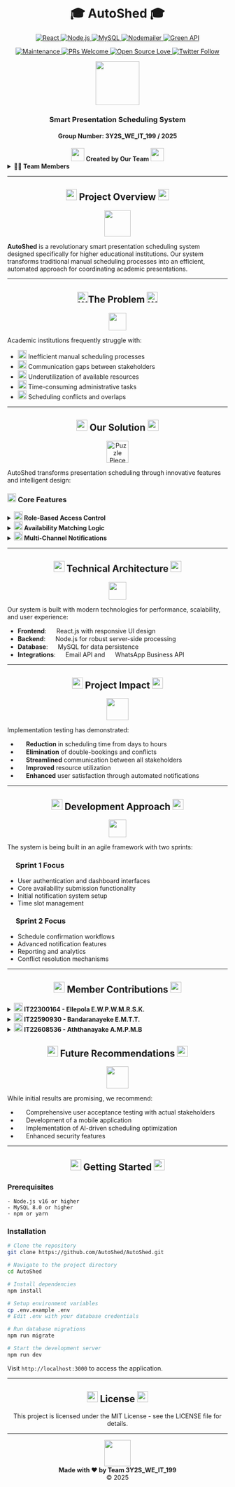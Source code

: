 # <div align="center">🎓 **AutoShed** 🎓</div>
<div align="center">

<p align="center">
  <a href="https://reactjs.org/">
    <img src="https://img.shields.io/badge/React-20232A?style=for-the-badge&logo=react&logoColor=61DAFB" alt="React" />
  </a>
  <a href="https://nodejs.org/">
    <img src="https://img.shields.io/badge/Node.js-339933?style=for-the-badge&logo=nodedotjs&logoColor=white" alt="Node.js" />
  </a>
  <a href="https://www.mysql.com/products/workbench/">
    <img src="https://img.shields.io/badge/MySQL-005C84?style=for-the-badge&logo=mysql&logoColor=white" alt="MySQL" />
  </a>
  <a href="https://nodemailer.com/">
    <img src="https://img.shields.io/badge/Nodemailer-0078D4?style=for-the-badge&logo=minutemailer&logoColor=white" alt="Nodemailer" />
  </a>
  <a href="https://green-api.com/">
    <img src="https://img.shields.io/badge/Green_API-25D366?style=for-the-badge&logo=whatsapp&logoColor=white" alt="Green API" />
  </a>
</p>

<p align="center">
  <a href="https://github.com/AutoShed/AutoShed/graphs/commit-activity">
    <img src="https://img.shields.io/badge/Maintained-Yes-success?style=for-the-badge&logo=github" alt="Maintenance" />
  </a>
  <a href="https://makeapullrequest.com">
    <img src="https://img.shields.io/badge/PRs-Welcome-brightgreen?style=for-the-badge&logo=git" alt="PRs Welcome" />
  </a>
  <a href="https://github.com/ellerbrock/open-source-badges/">
    <img src="https://img.shields.io/badge/Open_Source-❤-red?style=for-the-badge&logo=opensourceinitiative" alt="Open Source Love" />
  </a>
  <a href="https://twitter.com/AutoShed">
    <img src="https://img.shields.io/twitter/follow/AutoShed?style=for-the-badge&logo=twitter&color=1DA1F2&logoColor=white" alt="Twitter Follow" />
  </a>
</p>

<img src="https://raw.githubusercontent.com/Tarikul-Islam-Anik/Animated-Fluent-Emojis/master/Emojis/Objects/Spiral%20Calendar.png" width="100" />

### **Smart Presentation Scheduling System**
#### Group Number: 3Y2S_WE_IT_199 / 2025
</div>

<div align="center">
<img src="https://raw.githubusercontent.com/Tarikul-Islam-Anik/Animated-Fluent-Emojis/master/Emojis/Hand%20gestures/Waving%20Hand.png" width="30"> <b>Created by Our Team</b> <img src="https://raw.githubusercontent.com/Tarikul-Islam-Anik/Animated-Fluent-Emojis/master/Emojis/Hand%20gestures/Waving%20Hand.png" width="30">
</div>

<details>
<summary><b>👨‍💻 Team Members</b></summary>

| IT Number | Name | Role |
|-----------|------|------|
| IT22300164 | Ellepola E. W. P. W. M. R. S. K. | Lead Developer - Lecturer & Email Functionality |
| IT22590930 | Bandaranayeke E.M.T.T. | Developer - Examiner & WhatsApp Functionality |
| IT22608536 | Aththanayake A.M.P.M.B | Developer - Admin & Reporting Functionality |

</details>

---

## <div align="center"><img src="https://raw.githubusercontent.com/Tarikul-Islam-Anik/Animated-Fluent-Emojis/master/Emojis/Objects/Magnifying%20Glass%20Tilted%20Left.png" width="25"> **Project Overview** <img src="https://raw.githubusercontent.com/Tarikul-Islam-Anik/Animated-Fluent-Emojis/master/Emojis/Objects/Magnifying%20Glass%20Tilted%20Right.png" width="25"></div>

<p align="center">
  <img src="https://raw.githubusercontent.com/Tarikul-Islam-Anik/Animated-Fluent-Emojis/master/Emojis/Travel%20and%20places/Rocket.png" width="60" />
</p>

**AutoShed** is a revolutionary smart presentation scheduling system designed specifically for higher educational institutions. Our system transforms traditional manual scheduling processes into an efficient, automated approach for coordinating academic presentations.

---

## <div align="center"><img src="https://em-content.zobj.net/source/microsoft-teams/337/warning_26a0-fe0f.png" width="25" alt="Warning">**The Problem** <img src="https://em-content.zobj.net/source/microsoft-teams/337/warning_26a0-fe0f.png" width="25" alt="Warning">
</div>

<p align="center">
  <img src="https://em-content.zobj.net/source/microsoft/379/thinking-face_1f914.png" width="40" />
</p>

Academic institutions frequently struggle with:

<ul>
  <li><img src="https://em-content.zobj.net/source/microsoft/379/hourglass-done_231b.png" width="20"> Inefficient manual scheduling processes</li>
  <li><img src="https://em-content.zobj.net/source/microsoft/379/cross-mark_274c.png" width="20"> Communication gaps between stakeholders</li>
  <li><img src="https://em-content.zobj.net/source/microsoft/379/chart-decreasing_1f4c9.png" width="20"> Underutilization of available resources</li>
  <li><img src="https://em-content.zobj.net/source/microsoft/379/alarm-clock_23f0.png" width="20"> Time-consuming administrative tasks</li>
  <li><img src="https://em-content.zobj.net/source/microsoft/379/collision_1f4a5.png" width="20"> Scheduling conflicts and overlaps</li>
</ul>


---

## <div align="center"><img src="https://raw.githubusercontent.com/Tarikul-Islam-Anik/Animated-Fluent-Emojis/master/Emojis/Objects/Light%20Bulb.png" width="25"> **Our Solution** <img src="https://raw.githubusercontent.com/Tarikul-Islam-Anik/Animated-Fluent-Emojis/master/Emojis/Objects/Light%20Bulb.png" width="25"></div>

<p align="center">
  <img src="https://em-content.zobj.net/source/microsoft/379/puzzle-piece_1f9e9.png" width="50" alt="Puzzle Piece" />
</p>

AutoShed transforms presentation scheduling through innovative features and intelligent design:

### <img src="https://raw.githubusercontent.com/Tarikul-Islam-Anik/Animated-Fluent-Emojis/master/Emojis/Objects/Gear.png" width="20"> **Core Features**

<details>
<summary><b><img src="https://raw.githubusercontent.com/Tarikul-Islam-Anik/Animated-Fluent-Emojis/master/Emojis/People/Bust%20in%20Silhouette.png" width="20"> Role-Based Access Control</b></summary>

- **Administrators** manage system users and time slots
- **Lecturers** submit availability and manage assigned presentations
- **Examiners** submit availability and manage assigned presentations
- **LICs (Lecturers in Charge)** schedule presentations and handle reschedule requests

</details>

<details>
<summary><b><img src="https://raw.githubusercontent.com/Tarikul-Islam-Anik/Animated-Fluent-Emojis/master/Emojis/Objects/Chains.png" width="20"> Availability Matching Logic</b></summary>

- Automated matching of lecturer and examiner availability
- Conflict prevention through intelligent scheduling algorithms
- Optimal resource allocation

</details>

<details>
<summary><b><img src="https://raw.githubusercontent.com/Tarikul-Islam-Anik/Animated-Fluent-Emojis/master/Emojis/Objects/Bell.png" width="20"> Multi-Channel Notifications</b></summary>

- Email notifications with calendar invites
- WhatsApp integration for immediate updates
- Real-time communication for schedule changes

</details>

---

## <div align="center"><img src="https://raw.githubusercontent.com/Tarikul-Islam-Anik/Animated-Fluent-Emojis/master/Emojis/Objects/Laptop.png" width="25"> **Technical Architecture** <img src="https://raw.githubusercontent.com/Tarikul-Islam-Anik/Animated-Fluent-Emojis/master/Emojis/Objects/Desktop%20Computer.png" width="25"></div>

<p align="center">
  <img src="https://raw.githubusercontent.com/Tarikul-Islam-Anik/Animated-Fluent-Emojis/master/Emojis/Objects/Link.png" width="40" />
</p>

Our system is built with modern technologies for performance, scalability, and user experience:

- **Frontend**: <img src="https://raw.githubusercontent.com/Tarikul-Islam-Anik/Animated-Fluent-Emojis/master/Emojis/Travel%20and%20places/High%20Voltage.png" width="15"> React.js with responsive UI design
- **Backend**: <img src="https://raw.githubusercontent.com/Tarikul-Islam-Anik/Animated-Fluent-Emojis/master/Emojis/Travel%20and%20places/Rocket.png" width="15"> Node.js for robust server-side processing
- **Database**: <img src="https://raw.githubusercontent.com/Tarikul-Islam-Anik/Animated-Fluent-Emojis/master/Emojis/Objects/Card%20File%20Box.png" width="15"> MySQL for data persistence
- **Integrations**: <img src="https://raw.githubusercontent.com/Tarikul-Islam-Anik/Animated-Fluent-Emojis/master/Emojis/Objects/Envelope.png" width="15"> Email API and <img src="https://raw.githubusercontent.com/Tarikul-Islam-Anik/Animated-Fluent-Emojis/master/Emojis/Objects/Mobile%20Phone.png" width="15"> WhatsApp Business API

---

## <div align="center"><img src="https://raw.githubusercontent.com/Tarikul-Islam-Anik/Animated-Fluent-Emojis/master/Emojis/Objects/Chart%20Increasing.png" width="25"> **Project Impact** <img src="https://raw.githubusercontent.com/Tarikul-Islam-Anik/Animated-Fluent-Emojis/master/Emojis/Objects/Chart%20Increasing.png" width="25"></div>

<p align="center">
  <img src="https://raw.githubusercontent.com/Tarikul-Islam-Anik/Animated-Fluent-Emojis/master/Emojis/Objects/Bar%20Chart.png" width="50" />
</p>

Implementation testing has demonstrated:

- <img src="https://raw.githubusercontent.com/Tarikul-Islam-Anik/Animated-Fluent-Emojis/master/Emojis/Objects/Hourglass%20Not%20Done.png" width="15"> **Reduction** in scheduling time from days to hours
- <img src="https://raw.githubusercontent.com/Tarikul-Islam-Anik/Animated-Fluent-Emojis/master/Emojis/Symbols/Cross%20Mark.png" width="15"> **Elimination** of double-bookings and conflicts
- <img src="https://raw.githubusercontent.com/Tarikul-Islam-Anik/Animated-Fluent-Emojis/master/Emojis/Travel%20and%20places/Motorway.png" width="15"> **Streamlined** communication between all stakeholders
- <img src="https://raw.githubusercontent.com/Tarikul-Islam-Anik/Animated-Fluent-Emojis/master/Emojis/Objects/Chart%20Increasing.png" width="15"> **Improved** resource utilization
- <img src="https://raw.githubusercontent.com/Tarikul-Islam-Anik/Animated-Fluent-Emojis/master/Emojis/Smilies/Smiling%20Face%20with%20Heart-Eyes.png" width="15"> **Enhanced** user satisfaction through automated notifications

---

## <div align="center"><img src="https://raw.githubusercontent.com/Tarikul-Islam-Anik/Animated-Fluent-Emojis/master/Emojis/People/Man%20Walking.png" width="25"> **Development Approach** <img src="https://raw.githubusercontent.com/Tarikul-Islam-Anik/Animated-Fluent-Emojis/master/Emojis/People/Woman%20Walking.png" width="25"></div>

<p align="center">
  <img src="https://raw.githubusercontent.com/Tarikul-Islam-Anik/Animated-Fluent-Emojis/master/Emojis/Travel%20and%20places/Rocket.png" width="40" />
</p>

The system is being built in an agile framework with two sprints:

### <img src="https://raw.githubusercontent.com/Tarikul-Islam-Anik/Animated-Fluent-Emojis/master/Emojis/Numbers/Keycap%201.png" width="15"> **Sprint 1 Focus**
- User authentication and dashboard interfaces
- Core availability submission functionality
- Initial notification system setup
- Time slot management

### <img src="https://raw.githubusercontent.com/Tarikul-Islam-Anik/Animated-Fluent-Emojis/master/Emojis/Numbers/Keycap%202.png" width="15"> **Sprint 2 Focus**
- Schedule confirmation workflows
- Advanced notification features
- Reporting and analytics
- Conflict resolution mechanisms

---

## <div align="center"><img src="https://raw.githubusercontent.com/Tarikul-Islam-Anik/Animated-Fluent-Emojis/master/Emojis/People/Man%20Technologist.png" width="25"> **Member Contributions** <img src="https://raw.githubusercontent.com/Tarikul-Islam-Anik/Animated-Fluent-Emojis/master/Emojis/People/Woman%20Technologist.png" width="25"></div>

<details>
<summary><b><img src="https://raw.githubusercontent.com/Tarikul-Islam-Anik/Animated-Fluent-Emojis/master/Emojis/People/Person%20Raising%20Hand.png" width="20"> IT22300164 - Ellepola E.W.P.W.M.R.S.K.</b></summary>

Primarily responsible for lecturer functionalities and email notification features:

- Lecturer authentication and dashboard UI
- View scheduled presentations for lecturers
- Availability submission form for lecturers
- Update/delete availability functionality for lecturers
- Shared work on LIC dashboard and authentication
- Presentation scheduling interface (with Member 2)
- WhatsApp and Email notification setup (with Member 2)
- Schedule confirmation/reschedule request functionality for lecturers
- Automated emails for schedule creation
- Automated emails for schedule modifications
- Calendar invites for email notifications
- Lecturer reschedule request handling for LICs
- Schedule report generation

</details>

<details>
<summary><b><img src="https://raw.githubusercontent.com/Tarikul-Islam-Anik/Animated-Fluent-Emojis/master/Emojis/People/Person%20Raising%20Hand.png" width="20"> IT22590930 - Bandaranayeke E.M.T.T.</b></summary>

Focuses on examiner functionalities and WhatsApp notification features:

- Examiner authentication and dashboard UI
- View scheduled presentations for examiners
- Availability submission form for examiners
- Update/delete availability functionality for examiners
- LIC dashboard and authentication
- Presentation scheduling interface
- WhatsApp and Email notification setup
- Schedule confirmation/reschedule request functionality for examiners
- Automated WhatsApp messages for schedule creation
- Automated WhatsApp messages for schedule modifications
- Clickable links in WhatsApp notifications
- Examiner reschedule request handling for LICs
- Schedule report generation

</details>

<details>
<summary><b><img src="https://raw.githubusercontent.com/Tarikul-Islam-Anik/Animated-Fluent-Emojis/master/Emojis/People/Person%20Raising%20Hand.png" width="20"> IT22608536 - Aththanayake A.M.P.M.B</b></summary>

Responsible for administrative functionalities and reporting:

- Admin authentication and dashboard UI
- Lecturer management (CRUD operations)
- LIC management (CRUD operations)
- Examiner management (CRUD operations)
- Time slot management interface
- User report generation
- Time slot report generation
- Chart implementation

</details>


## <div align="center"><img src="https://raw.githubusercontent.com/Tarikul-Islam-Anik/Animated-Fluent-Emojis/master/Emojis/Objects/Memo.png" width="25"> **Future Recommendations** <img src="https://raw.githubusercontent.com/Tarikul-Islam-Anik/Animated-Fluent-Emojis/master/Emojis/Objects/Crystal%20Ball.png" width="25"></div>

<p align="center">
  <img src="https://raw.githubusercontent.com/Tarikul-Islam-Anik/Animated-Fluent-Emojis/master/Emojis/Travel%20and%20places/Milky%20Way.png" width="50" />
</p>

While initial results are promising, we recommend:

- <img src="https://raw.githubusercontent.com/Tarikul-Islam-Anik/Animated-Fluent-Emojis/master/Emojis/Objects/Clipboard.png" width="15"> Comprehensive user acceptance testing with actual stakeholders
- <img src="https://raw.githubusercontent.com/Tarikul-Islam-Anik/Animated-Fluent-Emojis/master/Emojis/Objects/Mobile%20Phone.png" width="15"> Development of a mobile application
- <img src="https://raw.githubusercontent.com/Tarikul-Islam-Anik/Animated-Fluent-Emojis/master/Emojis/Objects/Chart%20Increasing.png" width="15"> Implementation of AI-driven scheduling optimization
- <img src="https://raw.githubusercontent.com/Tarikul-Islam-Anik/Animated-Fluent-Emojis/master/Emojis/Objects/Locked%20with%20Key.png" width="15"> Enhanced security features

---

## <div align="center"><img src="https://raw.githubusercontent.com/Tarikul-Islam-Anik/Animated-Fluent-Emojis/master/Emojis/Hand%20gestures/Clapping%20Hands.png" width="25"> **Getting Started** <img src="https://raw.githubusercontent.com/Tarikul-Islam-Anik/Animated-Fluent-Emojis/master/Emojis/Hand%20gestures/Clapping%20Hands.png" width="25"></div>

### Prerequisites

```
- Node.js v16 or higher
- MySQL 8.0 or higher
- npm or yarn
```

### Installation

```bash
# Clone the repository
git clone https://github.com/AutoShed/AutoShed.git

# Navigate to the project directory
cd AutoShed

# Install dependencies
npm install

# Setup environment variables
cp .env.example .env
# Edit .env with your database credentials

# Run database migrations
npm run migrate

# Start the development server
npm run dev
```

Visit `http://localhost:3000` to access the application.

---

## <div align="center"><img src="https://raw.githubusercontent.com/Tarikul-Islam-Anik/Animated-Fluent-Emojis/master/Emojis/Objects/Closed%20Book.png" width="25"> **License** <img src="https://raw.githubusercontent.com/Tarikul-Islam-Anik/Animated-Fluent-Emojis/master/Emojis/Objects/Closed%20Book.png" width="25"></div>

<p align="center">
  This project is licensed under the MIT License - see the LICENSE file for details.
</p>

---

<div align="center">
<img src="https://raw.githubusercontent.com/Tarikul-Islam-Anik/Animated-Fluent-Emojis/master/Emojis/Hand%20gestures/Folded%20Hands.png" width="60" />
<br>
<b>Made with ❤️ by Team 3Y2S_WE_IT_199</b>
<br>
© 2025
</div>
